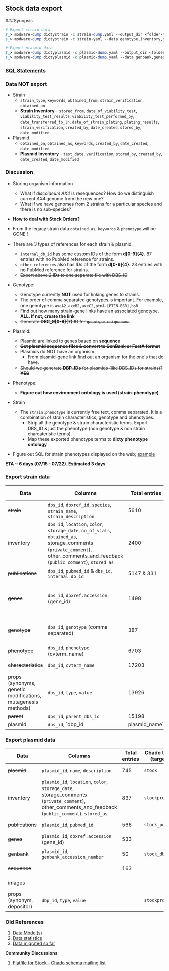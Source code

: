 ## Stock data export

###Synopsis

```perl
# Export strain data
$_> modware-dump dictystrain -c strain-dump.yaml --output_dir <folder-to-export-data> # This will dump all data
$_> modware-dump dictystrain -c strain-yaml --data genotype,inventory,genes,publications,phenotype,props # Specific exports

# Export plasmid data
$_> modware-dump dictyplasmid -c plasmid-dump.yaml --output_dir <folder-to-export-data> --sequence # This will dump all data
$_> modware-dump dictyplasmid -c plasmid-dump.yaml --data genbank,genes # Specific exports
```

### [SQL Statements](https://github.com/dictyBase/Migration-Docs/blob/master/stock-data-migration/export.md)

### Data NOT export
* Strain
   * `strain_type`, `keywords`, `obtained_from`, `strain_verification`, `obtained_on`
   * **Strain Inventory** - `stored_from`, `date_of_viability_test`, `viability_test_results`, `viability_test_performed_by`, `date_transferred_to_ln`, `date_of_strain_plating`, `plating_results`, `strain_verification`, `created_by`, `date_created`, `stored_by`, `date_modified`
* Plasmid
   * `obtained_on`, `obtained_as`, `keywords`, `created_by`, `date_created`, `date_modified` 
   * **Plasmid Inventory** - `test_date`, `verification`, `stored_by`, `created_by`, `date_created`, `date_modified` 


### Discussion
* Storing organism information
   * What if *discoideum AX4* is resequenced? How do we distinguish current *AX4* genome from the new one?
   * What if we have genomes from 2 strains for a particular species and there is no sub-species?
   
* **How to deal with Stock Orders?**
* From the legacy strain data `obtained_as`, `keywords` & `phenotype` will be GONE !
* There are 3 types of references for each strain & plasmid.
   * `internal_db_id` has some custom IDs of the form **d[0-9]{4}**. 87 entries with no PubMed reference for strains.
   * `other_references` also has IDs of the form **d[0-9]{4}**. 23 entries with no PubMed reference for strains. 
   * ~~Export above 2 IDs to one separate file with DBS_ID~~ 
* Genotype:
   * Genotype currently **NOT** used for linking genes to strains.
   * The order of comma separated genotypes is important. For example, one genotype is `axeA2,axeB2,axeC2,ptnA-[PTEN-BSR],bsR`
   * Find out how many strain-gene links have an associated genotype. **ALL. If not, create the link**
   * ~~Generate **DSC_G[0-9]{7}** ID for `genotype.uniquename`~~
* Plasmid:
   * Plasmid are linked to genes based on **sequence**
   * ~~**Get plasmid sequence files & convert to GenBank or FastA format**~~
   * Plasmids do NOT have an organism.
      * From plasmid-gene link find out an organism for the one's that do have.
   * ~~Should we generate **DBP_IDs** for plasmids (like DBS_IDs for strains)? **YES**~~
* Phenotype:
   * **Figure out how environment ontology is used (strain-phenotype)**
* Strain
   * The `strain.phenotype` is currently free text, comma separated. It is a combination of strain characteristics, genotype and phenotypes.
      * Strip all the genotype & strain characteristic terms. Export DBS_ID & just the phenotype (non genotype & non strain charcateristic terms).
      * Map these exported phenotype terms to __dicty phenotype ontology__
* Figure out SQL for strain phenotypes displayed on the web; [example](http://dictybase.org/db/cgi-bin/dictyBase/phenotype/strain_and_phenotype_details.pl?genotype_id=1516)


__ETA ~ ~~6 days (07/15 - 07/22)~~. Estimated 3 days__

### Export strain data 

| Data | Columns | Total entries | Chado table (target) | Status |
| --- | --- | --- | --- | --- |
| ~~strain~~ | `dbs_id`, `dbxref_id`, `species`, `strain_name`, `strain_description` | 5610 |  `stock` | Completed on 07/17 |
| ~~inventory~~ | `dbs_id`, `location`, `color`, `storage_date`, `no_of_vials`, `obtained_as`, storage_comments (`private_comment`), other_comments_and_feedback (`public_comment`), `stored_as` | 2400 | `stockprop` | Completed on 07/17 |
| ~~publications~~ | `dbs_id`, `pubmed_id` & `dbs_id`, `internal_db_id` | 5147 & 331 | `stock_pub` | Completed on 07/19 | 
| ~~genes~~ | `dbs_id`, `dbxref.accession` (gene_id) | 1498 | `stock_genotype` | Completed on 07/17. `stock_genotype -> feature_genotype -> feature`. |
| ~~genotype~~ | `dbs_id`, `genotype` (comma separated) | 387 | `stock_genotype` | [Example][1]. Completed on 07/17. Redo export. |
| ~~phenotype~~ | `dbs_id`, `phenotype` (cvterm_name) | 6703 | | Completed on 07/22. |
| ~~characteristics~~ | `dbs_id`, `cvterm_name` | 17203 | `stock_cvterm` | Completed on 07/17 |
| ~~props~~ (synonyms, genetic modifications, mutagenesis methods) | `dbs_id`, `type`, `value` | 13926 | `stockprop` | Completed |
| ~~parent~~ | `dbs_id`, `parent_dbs_id` | 15198 | `stock_relationship` | Completed |
| plasmid | `dbs_id`, `dbp_id|plasmid_name` | | |  |

###  Export plasmid data

| Data | Columns | Total entries | Chado table (target) | Status |
| --- | --- | --- | --- | --- |
| ~~plasmid~~ | `plasmid_id`, `name`, `description` | 745 | `stock` | Completed on 07/17 |
| ~~inventory~~ | `plasmid_id`, `location`, `color`, `storage_date`, storage_comments (`private_comment`), other_comments_and_feedback (`public_comment`), `stored_as` | 837 | `stockprop` | Completed on 07/17 |
| ~~publications~~ | `plasmid_id`, `pubmed_id` | 566 | `stock_pub` | Completed on 07/19 |
| ~~genes~~ | `plasmid_id`, `dbxref.accession` (gene_id) | 533 | | Completed on 07/17 |
| ~~genbank~~ | `plasmid_id`, `genbank_accession_number` | 50 | `stock_dbxref` | Completed on 07/17 |
| ~~sequence~~ | | 163 | | Completed on 08/01 |
| images | | | | Work in progress... |
| props (synonym, depositor) |`dbp_id`, `type`, `value` | | `stockprop` | Work in progress... |


[1]: http://dictybase.org/db/cgi-bin/dictyBase/phenotype/strain_and_phenotype_details.pl?genotype_id=1516

### Old References

1. [Data Model(s)](https://github.com/dictyBase/Stock-Data-Migration/blob/develop/data/models/stock_inventory.md)
2. [Data statistics](https://github.com/dictyBase/Stock-Data-Migration/blob/develop/data/stats.md)
3. [Data migrated so far](https://github.com/dictyBase/Stock-Data-Migration/issues/3)

__Community Discussions__

1. [Flatfile for Stock - Chado schema mailing list](http://gmod.827538.n3.nabble.com/Flat-file-representation-for-Stock-module-from-Chado-td4030589.html)
